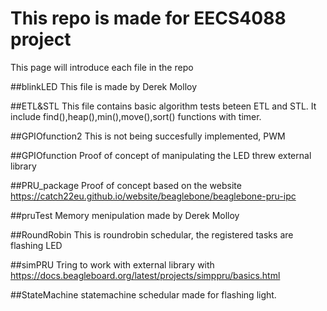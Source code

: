 # This repo is made for EECS4088 project
This page will introduce each file in the repo

##blinkLED
This file is made by Derek Molloy

##ETL&STL
This file contains basic algorithm tests beteen ETL and STL. It include find(),heap(),min(),move(),sort() functions with timer.

##GPIOfunction2
This is not being succesfully implemented, PWM

##GPIOfunction
Proof of concept of manipulating the LED threw external library

##PRU_package
Proof of concept based on the website https://catch22eu.github.io/website/beaglebone/beaglebone-pru-ipc 

##pruTest
Memory menipulation made by Derek Molloy

##RoundRobin
This is roundrobin schedular, the registered tasks are flashing LED

##simPRU
Tring to work with external library with https://docs.beagleboard.org/latest/projects/simppru/basics.html

##StateMachine
statemachine schedular made for flashing light.
